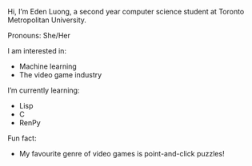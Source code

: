 Hi, I’m Eden Luong, a second year computer science student at Toronto Metropolitan University. 

Pronouns: She/Her

I am interested in:
- Machine learning
- The video game industry

I’m currently learning:
- Lisp
- C
- RenPy

Fun fact: 
- My favourite genre of video games is point-and-click puzzles!

<!---
eden-luong/eden-luong is a ✨ special ✨ repository because its `README.md` (this file) appears on your GitHub profile.
You can click the Preview link to take a look at your changes.
--->
